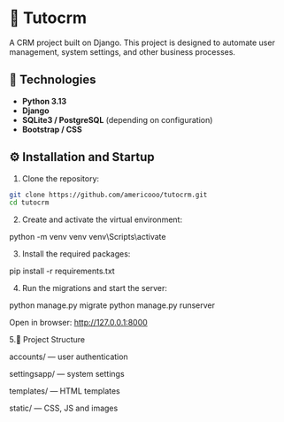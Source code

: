 # 📝 Tutocrm

A CRM project built on Django. 
This project is designed to automate user management, system settings, and other business processes.

## 🚀 Technologies

- **Python 3.13**
- **Django**
- **SQLite3 / PostgreSQL** (depending on configuration)
- **Bootstrap / CSS**

## ⚙️ Installation and Startup

1. Clone the repository:
```bash
git clone https://github.com/americooo/tutocrm.git
cd tutocrm
```

2. Create and activate the virtual environment:

python -m venv venv
venv\Scripts\activate

3. Install the required packages:

pip install -r requirements.txt

4. Run the migrations and start the server:

python manage.py migrate
python manage.py runserver

Open in browser:
http://127.0.0.1:8000

5.📂 Project Structure

accounts/ — user authentication

settingsapp/ — system settings

templates/ — HTML templates

static/ — CSS, JS and images
